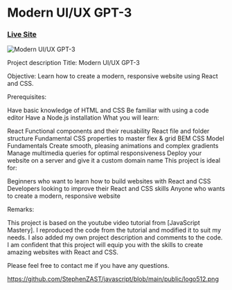 # Modern UI/UX GPT-3
### [Live Site](https://gpt3-jsm.com/)

![Modern UI/UX GPT-3](https://i.ibb.co/TR5LW9z/image.png)

Project description
Title: Modern UI/UX GPT-3

Objective: Learn how to create a modern, responsive website using React and CSS.

Prerequisites:

Have basic knowledge of HTML and CSS
Be familiar with using a code editor
Have a Node.js installation
What you will learn:

React Functional components and their reusability
React file and folder structure
Fundamental CSS properties to master flex & grid
BEM CSS Model Fundamentals
Create smooth, pleasing animations and complex gradients
Manage multimedia queries for optimal responsiveness
Deploy your website on a server and give it a custom domain name
This project is ideal for:

Beginners who want to learn how to build websites with React and CSS
Developers looking to improve their React and CSS skills
Anyone who wants to create a modern, responsive website

Remarks:

This project is based on the youtube video tutorial from [JavaScript Mastery].
I reproduced the code from the tutorial and modified it to suit my needs.
I also added my own project description and comments to the code.
I am confident that this project will equip you with the skills to create amazing websites with React and CSS.

Please feel free to contact me if you have any questions.

https://github.com/StephenZAST/javascript/blob/main/public/logo512.png
